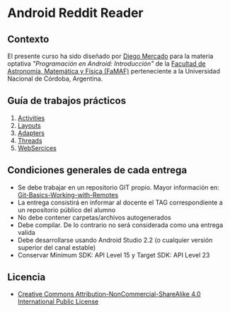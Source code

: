 # Android Reddit Reader

## Contexto

El presente curso ha sido diseñado por [Diego Mercado](https://github.com/mercadodiego) para la materia optativa _"Programación en Android: Introducción"_ de la [Facultad de Astronomía, Matemática y Física (FaMAF)](http://www.famaf.unc.edu.ar/) perteneciente a la Universidad Nacional de Córdoba, Argentina. 

## Guía de trabajos prácticos

1. [Activities](https://github.com/mercadodiego/RedditReader/tree/activities_assignment)
2. [Layouts](https://github.com/mercadodiego/RedditReader/tree/layout_assignment)
3. [Adapters](https://github.com/mercadodiego/RedditReader/tree/adapters_assignment)
4. [Threads](https://github.com/mercadodiego/RedditReader/tree/threads_assignment)
5. [WebSercices](https://github.com/mercadodiego/RedditReader/tree/webServices_assignment)

## Condiciones generales de cada entrega

* Se debe trabajar en un repositorio GIT propio. Mayor información en: [Git-Basics-Working-with-Remotes](https://git-scm.com/book/en/v2/Git-Basics-Working-with-Remotes)
* La entrega consistirá en informar al docente el TAG correspondiente a un repositorio público del alumno
* No debe contener carpetas/archivos autogenerados
* Debe compilar. De lo contrario no será considerada como una entrega valida
* Debe desarrollarse usando Android Studio 2.2 (o cualquier versión superior del canal estable)
* Conservar Minimum SDK: API Level 15 y Target SDK: API Level 23 

## Licencia

* [Creative Commons Attribution-NonCommercial-ShareAlike 4.0 International Public License](https://creativecommons.org/licenses/by-nc-sa/4.0/legalcode)

